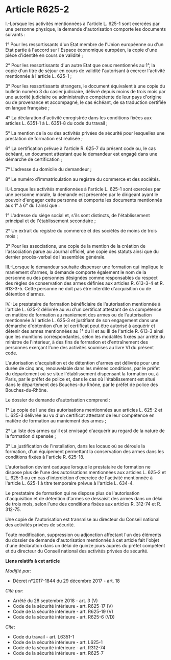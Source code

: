 # Article R625-2

I.-Lorsque les activités mentionnées à l'article L. 625-1 sont exercées par une personne physique, la demande d'autorisation
comporte les documents suivants : 

1° Pour les ressortissants d'un Etat membre de l'Union européenne ou d'un Etat partie à l'accord sur l'Espace économique
européen, la copie d'une pièce d'identité en cours de validité ; 

2° Pour les ressortissants d'un autre Etat que ceux mentionnés au 1°, la copie d'un titre de séjour en cours de validité
l'autorisant à exercer l'activité mentionnée à l'article L. 625-1 ; 

3° Pour les ressortissants étrangers, le document équivalent à une copie du bulletin numéro 3 du casier judiciaire, délivré
depuis moins de trois mois par une autorité judiciaire ou administrative compétente de leur pays d'origine ou de provenance
et accompagné, le cas échéant, de sa traduction certifiée en langue française ; 

4° La déclaration d'activité enregistrée dans les conditions fixées aux articles L. 6351-1 à L. 6351-8 du code du travail ; 

5° La mention de la ou des activités privées de sécurité pour lesquelles une prestation de formation est réalisée ; 

6° La certification prévue à l'article R. 625-7 du présent code ou, le cas échéant, un document attestant que le demandeur
est engagé dans une démarche de certification ; 

7° L'adresse du domicile du demandeur ; 

8° Le numéro d'immatriculation au registre du commerce et des sociétés. 

II.-Lorsque les activités mentionnées à l'article L. 625-1 sont exercées par une personne morale, la demande est présentée
par le dirigeant ayant le pouvoir d'engager cette personne et comporte les documents mentionnés aux 1° à 6° du I ainsi que : 

1° L'adresse du siège social et, s'ils sont distincts, de l'établissement principal et de l'établissement secondaire ; 

2° Un extrait du registre du commerce et des sociétés de moins de trois mois ; 

3° Pour les associations, une copie de la mention de la création de l'association parue au Journal officiel, une copie des
statuts ainsi que du dernier procès-verbal de l'assemblée générale. 

III.-Lorsque le demandeur souhaite dispenser une formation qui implique le maniement d'armes, la demande comporte également
le nom de la personne ou des personnes désignées comme responsables du respect des règles de conservation des armes définies
aux articles R. 613-3-4 et R. 613-3-5. Cette personne ne doit pas être interdite d'acquisition ou de détention d'armes. 

IV.-Le prestataire de formation bénéficiaire de l'autorisation mentionnée à l'article L. 625-2 délivrée au vu d'un certificat
attestant de sa compétence en matière de formation au maniement des armes ou de l'autorisation mentionnée à l'article L.
625-3 et justifiant de son engagement dans une démarche d'obtention d'un tel certificat peut être autorisé à acquérir et
détenir des armes mentionnées au 1° du II et au III de l'article R. 613-3 ainsi que les munitions correspondantes, selon les
modalités fixées par arrêté du ministre de l'intérieur, à des fins de formation et d'entraînement des personnes exerçant
l'une des activités soumises au livre VI du présent code. 

L'autorisation d'acquisition et de détention d'armes est délivrée pour une durée de cinq ans, renouvelable dans les mêmes
conditions, par le préfet du département où se situe l'établissement dispensant la formation ou, à Paris, par le préfet de
police et, dans le cas où l'établissement est situé dans le département des Bouches-du-Rhône, par le préfet de police des
Bouches-du-Rhône. 

Le dossier de demande d'autorisation comprend : 

1° La copie de l'une des autorisations mentionnées aux articles L. 625-2 et L. 625-3 délivrée au vu d'un certificat attestant
de leur compétence en matière de formation au maniement des armes ; 

2° La liste des armes qu'il est envisagé d'acquérir au regard de la nature de la formation dispensée ; 

3° La justification de l'installation, dans les locaux où se déroule la formation, d'un équipement permettant la conservation
des armes dans les conditions fixées à l'article R. 625-18. 

L'autorisation devient caduque lorsque le prestataire de formation ne dispose plus de l'une des autorisations mentionnées aux
articles L. 625-2 et L. 625-3 ou en cas d'interdiction d'exercice de l'activité mentionnée à l'article L. 625-1 à titre
temporaire prévue à l'article L. 634-4. 

Le prestataire de formation qui ne dispose plus de l'autorisation d'acquisition et de détention d'armes se dessaisit des
armes dans un délai de trois mois, selon l'une des conditions fixées aux articles R. 312-74 et R. 312-75. 

Une copie de l'autorisation est transmise au directeur du Conseil national des activités privées de sécurité. 

Toute modification, suppression ou adjonction affectant l'un des éléments du dossier de demande d'autorisation mentionnés à
cet article fait l'objet d'une déclaration dans un délai de quinze jours auprès du préfet compétent et du directeur du
Conseil national des activités privées de sécurité.

**Liens relatifs à cet article**

_Modifié par_:

  - Décret n°2017-1844 du 29 décembre 2017 - art. 18

_Cité par_:

  - Arrêté du 28 septembre 2018 - art. 3 (V)
  - Code de la sécurité intérieure - art. R625-17 (V)
  - Code de la sécurité intérieure - art. R625-19 (V)
  - Code de la sécurité intérieure - art. R625-6 (VD)

_Cite_:

  - Code du travail - art. L6351-1
  - Code de la sécurité intérieure - art. L625-1
  - Code de la sécurité intérieure - art. R312-74
  - Code de la sécurité intérieure - art. R625-7
